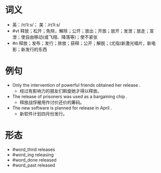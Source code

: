 # 词义
- 英：/rɪˈliːs/； 美：/rɪˈliːs/
- #vt 释放；松开；免除，解除；公开；放出；开放；放开；发泄；放走；宣泄；使自由移动(或飞翔、降落等)；使不紧张
- #n 释放；发布；发行；排放；获释；公开；解脱；(尤指)新激光唱片，新电影；新发行的东西
# 例句
- Only the intervention of powerful friends obtained her release .
	- 经过有影响力的朋友们斡旋她才得以释放。
- The release of prisoners was used as a bargaining chip .
	- 释放战俘被用作讨价还价的筹码。
- The new software is planned for release in April .
	- 新软件计划四月份发行。
# 形态
- #word_third releases
- #word_ing releasing
- #word_done released
- #word_past released
